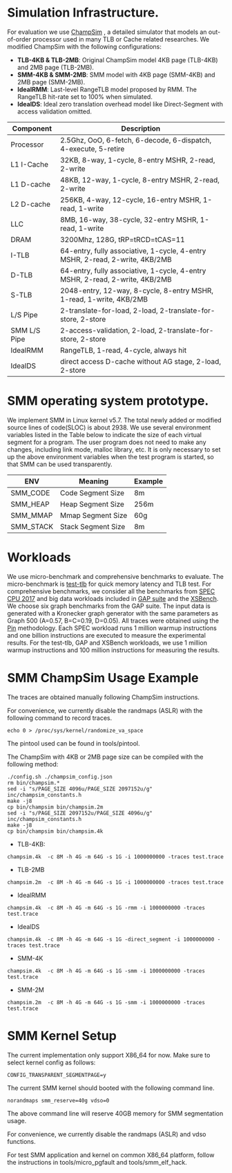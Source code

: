 # Simulation Infrastructure.
For evaluation we use [ChampSim](https://github.com/ChampSim/ChampSim) , a detailed simulator that models an  out-of-order processor used in many TLB or Cache related researches. We modified ChampSim with the following configurations:

* **TLB-4KB & TLB-2MB**: Original ChampSim model 4KB page (TLB-4KB) and 2MB page (TLB-2MB). 
* **SMM-4KB & SMM-2MB**: SMM model with 4KB page (SMM-4KB) and 2MB page (SMM-2MB).
* **IdealRMM**: Last-level RangeTLB model proposed by RMM. The RangeTLB hit-rate set to $100\%$ when simulated.
* **IdealDS**: Ideal zero translation overhead model like Direct-Segment with access validation omitted.


| Component    | Description                                                                  |
|--------------|------------------------------------------------------------------------------|
| Processor    | 2.5Ghz, OoO, 6-fetch, 6-decode, 6-dispatch, 4-execute, 5-retire              |
| L1 I-Cache   | 32KB, 8-way, 1-cycle, 8-entry MSHR, 2-read, 2-write                          |
| L1 D-cache   | 48KB, 12-way, 1-cycle, 8-entry MSHR, 2-read, 2-write                         |
| L2 D-cache   | 256KB, 4-way, 12-cycle, 16-entry MSHR, 1-read, 1-write                       |
| LLC          | 8MB, 16-way, 38-cycle, 32-entry MSHR, 1-read, 1-write                        |
| DRAM         | 3200Mhz, 128G, tRP=tRCD=tCAS=11                                              |
| I-TLB        | 64-entry, fully associative, 1-cycle, 4-entry MSHR, 2-read, 2-write, 4KB/2MB |
| D-TLB        | 64-entry, fully associative, 1-cycle, 4-entry MSHR, 2-read, 2-write, 4KB/2MB |
| S-TLB        | 2048-entry, 12-way, 8-cycle, 8-entry MSHR, 1-read, 1-write, 4KB/2MB          |
| L/S Pipe     | 2-translate-for-load, 2-load, 2-translate-for-store, 2-store                 |
| SMM L/S Pipe | 2-access-validation, 2-load, 2-translate-for-store, 2-store                  |
| IdealRMM     | RangeTLB, 1-read, 4-cycle, always hit                                        |
| IdealDS      | direct access D-cache without AG stage, 2-load, 2-store                      |

# SMM operating system prototype.

We implement SMM in Linux kernel v5.7.  The total newly added or modified source lines of code(SLOC) is about 2938. We use several environment variables listed in the Table below to indicate the size of each virtual segment for a program. The user program does not need to make any changes, including link mode, malloc library, etc. It is only necessary to set up the above environment variables when the test program is started, so that SMM can be used transparently.

| ENV       | Meaning            | Example |
|-----------|--------------------|---------|
| SMM_CODE  | Code Segment Size  | 8m      |
| SMM_HEAP  | Heap Segment Size  | 256m    |
| SMM_MMAP  | Mmap Segment Size  | 60g     |
| SMM_STACK | Stack Segment Size | 8m      |


# Workloads

We use micro-benchmark and comprehensive benchmarks to evaluate. The micro-benchmark is [test-tlb](https://github.com/torvalds/test-tlb) for quick memory latency and TLB test. For comprehensive benchmarks, we consider all the benchmarks from [SPEC CPU 2017](https://www.spec.org/cpu2017/) and big data workloads included in [GAP suite](https://github.com/sbeamer/gapbs) and the [XSBench](https://github.com/ANL-CESAR/XSBench). We choose six graph benchmarks from the GAP suite. The input data is generated with a Kronecker graph generator with the same parameters as Graph 500 (A=0.57, B=C=0.19, D=0.05). All traces were obtained using the [Pin](https://www.intel.com/content/www/us/en/developer/articles/tool/pin-a-dynamic-binary-instrumentation-tool.html) methodology. Each SPEC workload runs 1 million warmup instructions and one billion instructions are executed to measure the experimental results. For the test-tlb, GAP and XSBench workloads,  we use 1 million warmup instructions and 100 million instructions for measuring the results.


# SMM ChampSim Usage Example


The traces are obtained manually following ChampSim instructions.

For convenience, we currently disable the randmaps (ASLR) with the following command  to record traces.

```
echo 0 > /proc/sys/kernel/randomize_va_space 
```

The pintool used can be found in tools/pintool.


The ChampSim with 4KB or 2MB page size can be compiled with the following method:

```
./config.sh ./champsim_config.json
rm bin/champsim.*
sed -i "s/PAGE_SIZE 4096u/PAGE_SIZE 2097152u/g" inc/champsim_constants.h
make -j8
cp bin/champsim bin/champsim.2m
sed -i "s/PAGE_SIZE 2097152u/PAGE_SIZE 4096u/g" inc/champsim_constants.h
make -j8
cp bin/champsim bin/champsim.4k

```

* TLB-4KB:

```
champsim.4k  -c 8M -h 4G -m 64G -s 1G -i 1000000000 -traces test.trace
```

* TLB-2MB

```
champsim.2m  -c 8M -h 4G -m 64G -s 1G -i 1000000000 -traces test.trace

```

* IdealRMM

```
champsim.4k  -c 8M -h 4G -m 64G -s 1G -rmm -i 1000000000 -traces test.trace
```

* IdealDS

```
champsim.4k  -c 8M -h 4G -m 64G -s 1G -direct_segment -i 1000000000 -traces test.trace

```

* SMM-4K

```
champsim.4k  -c 8M -h 4G -m 64G -s 1G -smm -i 1000000000 -traces test.trace

```

* SMM-2M

```
champsim.2m  -c 8M -h 4G -m 64G -s 1G -smm -i 1000000000 -traces test.trace

```



# SMM Kernel Setup

The current implementation only support X86_64 for now. Make sure to select kernel config as follows:


```
CONFIG_TRANSPARENT_SEGMENTPAGE=y
```

The current SMM kernel should booted with the following command line.

```
norandmaps smm_reserve=40g vdso=0
```

The above command line will reserve 40GB  memory for SMM segmentation usage.

For convenience, we currently disable the randmaps (ASLR) and vdso functions.

For test SMM application and kernel  on common X86_64 platform, follow the instructions in tools/micro_pgfault and tools/smm_elf_hack.

